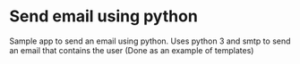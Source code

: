 # Send email using python

Sample app to send an email using python. Uses python 3 and smtp to send an email that contains the user (Done as an example of templates)